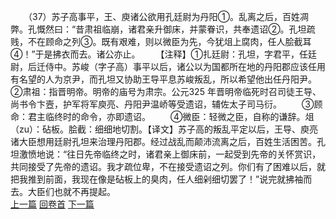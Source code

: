 　　（37）苏子高事平，王、庾诸公欲用孔廷尉为丹阳①。乱离之后，百姓凋弊。孔慨然曰：“昔肃祖临崩，诸君亲升御床，并蒙眷识，共奉遗诏②。孔坦疏贱，不在顾命之列③。既有艰难，则以微臣为先，今犹俎上腐肉，任人脍截耳④！”于是拂衣而去。诸公亦止。
　　【注释】①扎廷尉：孔坦，字君平，任廷尉，后迁侍中。苏峻（字子高）事平以后，诸公以为国都所在地的丹阳郡应该任用有名望的人为京尹，而孔坦又协助王导平息苏峻叛乱，所以希望他出任丹阳尹。②肃祖：指晋明帝。明帝的庙号为肃宗。公元325 年晋明帝临死时召司徒王导、尚书令卞壼，护军将军庾亮、丹阳尹温峤等受遗诏，辅佐太子司马衍。
　　③顾命：君主临终时的命令，亦即遗诏。
　　④微臣：轻微之臣，自称的谦辞。俎（zu）：砧板。脍截：细细地切割。【译文】苏子高的叛乱平定以后，王导、庾亮诸大臣想用廷尉孔坦来治理丹阳郡。经过战乱而颠沛流离之后，百姓生活困苦。孔坦激愤地说：“往日先帝临终之时，诸君亲上御床前，一起受到先帝的关怀赏识，共同接受了先帝的遗诏。我才疏位卑，不在接受遗诏之列。你们有了困难以后，就把我推到前面，我现在像是砧板上的臭肉，任人细剁细切罢了！”说完就拂袖而去。大臣们也就不再提起。
<br>[上一篇](05_36) [回卷首](05_00) [下一篇](05_38)
